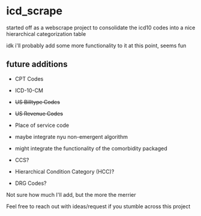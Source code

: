 # icd_scrape

started off as a webscrape project to consolidate the icd10 codes into a nice hierarchical categorization table

idk i'll probably add some more functionality to it at this point, seems fun

## future additions

-   CPT Codes

-   ICD-10-CM

-   ~~US Billtype Codes~~

-   ~~US Revenue Codes~~

-   Place of service code

-   maybe integrate nyu non-emergent algorithm

-   might integrate the functionality of the comorbidity packaged

-   CCS?

-   Hierarchical Condition Category (HCC)?

-   DRG Codes?

Not sure how much I'll add, but the more the merrier

Feel free to reach out with ideas/request if you stumble across this project
